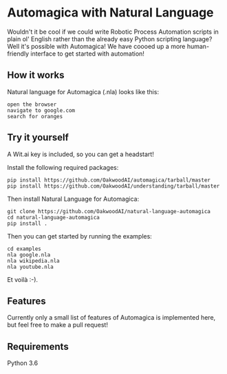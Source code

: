 # Automagica with Natural Language

Wouldn't it be cool if we could write Robotic Process Automation scripts in plain ol' English rather than the already easy Python scripting language? Well it's possible with Automagica! We have coooed up a more human-friendly interface to get started with automation!

## How it works
Natural language for Automagica (.nla) looks like this:
```
open the browser
navigate to google.com
search for oranges
```

## Try it yourself

A Wit.ai key is included, so you can get a headstart! 

Install the following required packages:
```
pip install https://github.com/OakwoodAI/automagica/tarball/master
pip install https://github.com/OakwoodAI/understanding/tarball/master
```
Then install Natural Language for Automagica:
```
git clone https://github.com/OakwoodAI/natural-language-automagica
cd natural-language-automagica
pip install .
```

Then you can get started by running the examples:
```
cd examples
nla google.nla
nla wikipedia.nla
nla youtube.nla
```

Et voilà :-).
## Features
Currently only a small list of features of Automagica is implemented here, but feel free to make a pull request! 
## Requirements
Python 3.6